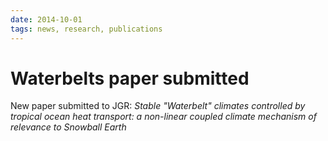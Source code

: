 ```yaml
---
date: 2014-10-01
tags: news, research, publications
---
```

# Waterbelts paper submitted

New paper submitted to JGR: *Stable "Waterbelt" climates controlled by tropical ocean heat transport: a non-linear coupled climate mechanism of relevance to Snowball Earth*
